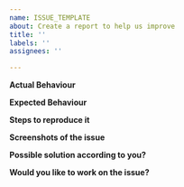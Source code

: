 ```yaml
---
name: ISSUE_TEMPLATE
about: Create a report to help us improve
title: ''
labels: ''
assignees: ''

---
```


**Actual Behaviour**

<!--Please state here what is currently happening.-->

**Expected Behaviour**

<!--State here what the feature should enable the user to do.-->

**Steps to reproduce it**

<!--Add steps to reproduce bugs or add information on the place where the feature should be implemented. Add links to a sample deployment or code.-->

**Screenshots of the issue**

<!--Where-ever possible add a screenshot of the issue.-->

**Possible solution according to you?**

<!--What-ever you think that can solve this issue.-->

**Would you like to work on the issue?**

<!--Let us know if this issue should be assigned to you or tell us who you think could help to solve this issue.-->